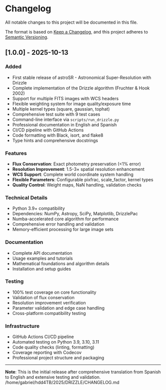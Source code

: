 # Changelog

All notable changes to this project will be documented in this file.

The format is based on [Keep a Changelog](https://keepachangelog.com/en/1.0.0/),
and this project adheres to [Semantic Versioning](https://semver.org/spec/v2.0.0.html).

## [1.0.0] - 2025-10-13

### Added
- First stable release of astroSR - Astronomical Super-Resolution with Drizzle
- Complete implementation of the Drizzle algorithm (Fruchter & Hook 2002)
- Support for multiple FITS images with WCS headers
- Flexible weighting system for image quality/exposure time
- Multiple kernel types (square, gaussian, tophat)
- Comprehensive test suite with 9 test cases
- Command-line interface via `scripts/run_drizzle.py`
- Professional documentation in English and Spanish
- CI/CD pipeline with GitHub Actions
- Code formatting with Black, isort, and flake8
- Type hints and comprehensive docstrings

### Features
- **Flux Conservation**: Exact photometry preservation (<1% error)
- **Resolution Improvement**: 1.5-3× spatial resolution enhancement
- **WCS Support**: Complete world coordinate system handling
- **Flexible Parameters**: Configurable pixfrac, scale_factor, kernel types
- **Quality Control**: Weight maps, NaN handling, validation checks

### Technical Details
- Python 3.9+ compatibility
- Dependencies: NumPy, Astropy, SciPy, Matplotlib, DrizzlePac
- Numba-accelerated core algorithm for performance
- Comprehensive error handling and validation
- Memory-efficient processing for large image sets

### Documentation
- Complete API documentation
- Usage examples and tutorials
- Mathematical foundations and algorithm details
- Installation and setup guides

### Testing
- 100% test coverage on core functionality
- Validation of flux conservation
- Resolution improvement verification
- Parameter validation and edge case handling
- Cross-platform compatibility testing

### Infrastructure
- GitHub Actions CI/CD pipeline
- Automated testing on Python 3.9, 3.10, 3.11
- Code quality checks (linting, formatting)
- Coverage reporting with Codecov
- Professional project structure and packaging

---

**Note**: This is the initial release after comprehensive translation from Spanish to English and extensive testing and validation.</content>
<parameter name="filePath">/home/gabriel/hdd4TB/2025/DRIZZLE/CHANGELOG.md
